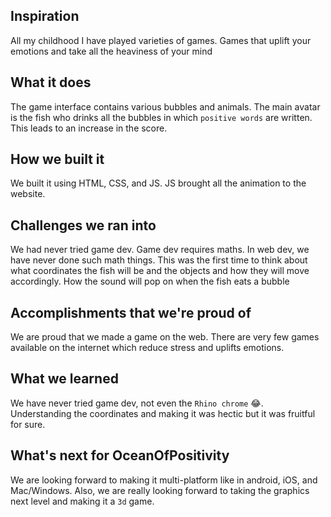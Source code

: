 ## Inspiration
All my childhood I have played varieties of games. Games that uplift your emotions and take all the heaviness of your mind
## What it does
The game interface contains various bubbles and animals. The main avatar is the fish who drinks all the bubbles in which `positive words` are written. This leads to an increase in the score.
## How we built it
We built it using HTML, CSS, and JS. JS brought all the animation to the website.
## Challenges we ran into
We had never tried game dev. Game dev requires maths. In web dev, we have never done such math things. This was the first time to think about what coordinates the fish will be and the objects and how they will move accordingly. How the sound will pop on when the fish eats a bubble
## Accomplishments that we're proud of
We are proud that we made a game on the web. There are very few games available on the internet which reduce stress and uplifts emotions.  
## What we learned
We have never tried game dev, not even the `Rhino chrome` 😂. Understanding the coordinates and making it was hectic but it was fruitful for sure.
## What's next for OceanOfPositivity
We are looking forward to making it multi-platform like in android, iOS, and Mac/Windows. Also, we are really looking forward to taking the graphics next level and making it a `3d` game.
